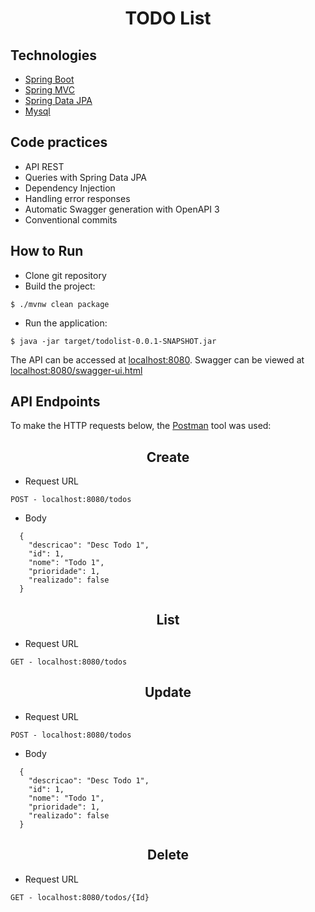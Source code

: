 <h1 align="center">
  TODO List
</h1>


## Technologies
 
- [Spring Boot](https://spring.io/projects/spring-boot)
- [Spring MVC](https://docs.spring.io/spring-framework/reference/web/webmvc.html)
- [Spring Data JPA](https://spring.io/projects/spring-data-jpa)
- [Mysql](https://dev.mysql.com/downloads/)

## Code practices

- API REST
- Queries with Spring Data JPA
- Dependency Injection
- Handling error responses
- Automatic Swagger generation with OpenAPI 3
- Conventional commits

## How to Run

- Clone git repository
- Build the project:
```
$ ./mvnw clean package
```
- Run the application:
```
$ java -jar target/todolist-0.0.1-SNAPSHOT.jar
```

The API can be accessed at [localhost:8080](http://localhost:8080).
Swagger can be viewed at [localhost:8080/swagger-ui.html](http://localhost:8080/swagger-ui.html)

## API Endpoints

 To make the HTTP requests below, the [Postman](https://www.postman.com/) tool was used:

<h2 align="center">Create</h2>

- Request URL
```
POST - localhost:8080/todos
```
- Body
```
  {
    "descricao": "Desc Todo 1",
    "id": 1,
    "nome": "Todo 1",
    "prioridade": 1,
    "realizado": false
  }
```

<h2 align="center">List</h2>

- Request URL
```
GET - localhost:8080/todos
```

<h2 align="center">Update</h2>

- Request URL
```
POST - localhost:8080/todos
```
- Body
```
  {
    "descricao": "Desc Todo 1",
    "id": 1,
    "nome": "Todo 1",
    "prioridade": 1,
    "realizado": false
  }
```

<h2 align="center">Delete</h2>

- Request URL
```
GET - localhost:8080/todos/{Id}
```